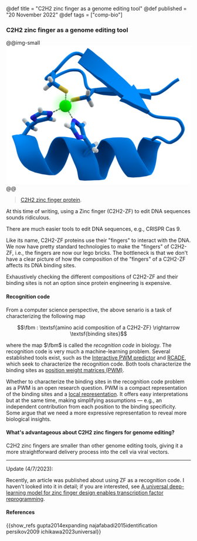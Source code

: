 @def title = "C2H2 zinc finger as a genome editing tool"
@def published = "20 November 2022"
@def tags = ["comp-bio"]

### C2H2 zinc finger as a genome editing tool


@@img-small ![Zinc-Finger](/blog/pics/zf.png) @@
> [C2H2 zinc finger protein](https://en.wikipedia.org/wiki/Zinc_finger).



At this time of writing, using a Zinc finger (C2H2-ZF) to edit DNA sequences sounds ridiculous.

There are much easier tools to edit DNA sequences, e.g., CRISPR Cas 9.

Like its name, C2H2-ZF proteins use their "fingers" to interact with the DNA. We now have pretty standard technologies to make the "fingers" of C2H2-ZF, i.e., the fingers are now our lego bricks. The bottleneck is that we don't have a clear picture of how the composition of the "fingers" of a C2H2-ZF affects its DNA binding sites.

Exhaustively checking the different compositions of C2H2-ZF and their binding sites is not an option since protein engineering is expensive.

#### Recognition code
From a computer science perspective, the above senario is a task of characterizing the following map

$$\fbm : \textsf{amino acid composition of a C2H2-ZF} \rightarrow \textsf{binding sites}$$

where the map $\fbm$ is called the *recognition code* in biology. The recognition code is very much a machine-learning problem. Several established tools exist, such as the [Interactive PWM predictor](http://zf.princeton.edu/logoMain.php) and [RCADE](http://rcade.ccbr.utoronto.ca/Help.html), which seek to characterize the recognition code. Both tools characterize the binding sites as [position weight matrices (PWM)](https://en.wikipedia.org/wiki/Position_weight_matrix).

Whether to characterize the binding sites in the recognition code problem as a PWM is an open research question. PWM is a compact representation of the binding sites and a [local representation](../dist_rep/). It offers easy interpretations but at the same time, making simplifying assumptions –– e.g., an independent contribution from each position to the binding specificity. Some argue that we need a more expressive representation to reveal more biological insights.

#### What's advantageous about C2H2 zinc fingers for genome editing?

C2H2 zinc fingers are smaller than other genome editing tools, giving it a more straightforward delivery process into the cell via viral vectors.

<!-- 
However, it’s possible that after throwing an enormous amount of brain power into solving the recognition code, the result turns out that it's impossible to manipulate the binding sites to the degree we want using C2H2-ZF. It's also possible that some relaxed version of this problem, e.g., to incorporate more information in the domain of $\fbm$ in equation (1), could reveal more biological insights.

Nonetheless, recognition code is an excellent example showing that, given sufficient data, we can use clever modeling techniques and significantly impact biological science. -->

---

Update (4/7/2023):

Recently, an article was published about using ZF as a recognition code. I haven't looked into it in detail; if you are interested, see [A universal deep-learning model for zinc finger design enables transcription factor reprogramming](https://www.nature.com/articles/s41587-022-01624-4).

#### References

{{show_refs gupta2014expanding najafabadi2015identification persikov2009 ichikawa2023universal}}